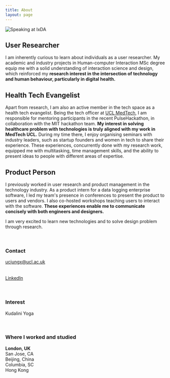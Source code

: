 ```yaml
---
title: About
layout: page
---
```

<img class="image" src="http://localhost:4000/assets/images/about/IxDA1.png" alt="Speaking at IxDA">
<figcaption class="caption"> </figcaption>

<h2>User Researcher</h2>
I am inherently curious to learn about individuals as a user researcher. My academic and industry projects in Human-computer Interaction MSc degree equip me with a solid understanding of interaction science and design, which reinforced my <b>research interest in the intersection of technology and human behaviour, particularly in digital health.</b>

## Health Tech Evangelist
Apart from research, I am also an active member in the tech space as a health tech evangelist. Being the tech officer at <a href = 'http://www.uclmed.tech/' target="_blank" >UCL MedTech</a>, I am responsible for mentoring participants in the recent PulseHackathon, in collaboration with the MIT hackathon team. <b>My interest in solving healthcare problem with technologies is truly aligned with my work in MedTech UCL.</b> During my time there, I enjoy organising seminars with industry leaders, such as startup founders and women in tech to share their experience. These experiences, concurrently done with my research work, equipped me with multitasking, time management skills, and the ability to present ideas to people with different areas of expertise.

## Product Person
I previously worked in user research and product management in the technology industry. As a product intern for a data logging enterprise software, I led my team's presence in conferences to present the product to users and vendors. I also co-hosted workshops teaching users to interact with the software. <b>These experiences enable me to communicate concisely with both engineers and designers.</b>

I am very excited to learn new technologies and to solve design problem through research.
<br>
<br>
<br>
### Contact
ucjungx@ucl.ac.uk
<br>
<br>
<br>
<a href = 'http://www.uclmed.tech/' target="_blank" >LinkedIn</a>
<br><br>
<br>
### Interest
Kudalini Yoga
<br>
<br><br>
### Where I worked and studied
<b>London, UK </b><br>
San Jose, CA<br>
Beijing, China<br>
Columbia, SC<br>
Hong Kong<br>
